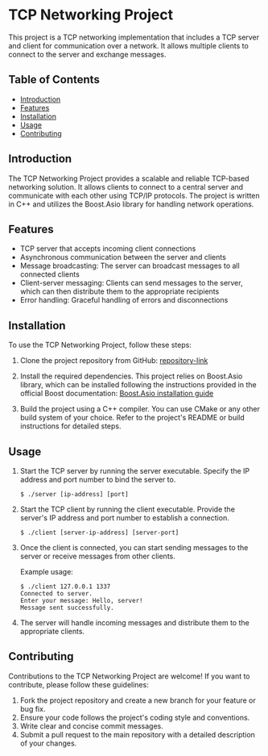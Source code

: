 # TCP Networking Project

This project is a TCP networking implementation that includes a TCP server and client for communication over a network. It allows multiple clients to connect to the server and exchange messages.

## Table of Contents

- [Introduction](#introduction)
- [Features](#features)
- [Installation](#installation)
- [Usage](#usage)
- [Contributing](#contributing)

## Introduction

The TCP Networking Project provides a scalable and reliable TCP-based networking solution. It allows clients to connect to a central server and communicate with each other using TCP/IP protocols. The project is written in C++ and utilizes the Boost.Asio library for handling network operations.

## Features

- TCP server that accepts incoming client connections
- Asynchronous communication between the server and clients
- Message broadcasting: The server can broadcast messages to all connected clients
- Client-server messaging: Clients can send messages to the server, which can then distribute them to the appropriate recipients
- Error handling: Graceful handling of errors and disconnections

## Installation

To use the TCP Networking Project, follow these steps:

1. Clone the project repository from GitHub: [repository-link]([https://github.com/your-username/tcp-networking-project](https://github.com/jai-bhardwaj/TCP-Client-Server-boost-asio-cpp/new/main?readme=1))

2. Install the required dependencies. This project relies on Boost.Asio library, which can be installed following the instructions provided in the official Boost documentation: [Boost.Asio installation guide](https://www.boost.org/doc/libs/1_76_0/doc/html/boost_asio/overview/core/installation.html)

3. Build the project using a C++ compiler. You can use CMake or any other build system of your choice. Refer to the project's README or build instructions for detailed steps.

## Usage

1. Start the TCP server by running the server executable. Specify the IP address and port number to bind the server to.

   ```shell
   $ ./server [ip-address] [port]
   ```
2. Start the TCP client by running the client executable. Provide the server's IP address and port number to establish a connection.
   ```shell
   $ ./client [server-ip-address] [server-port]
   ```
3. Once the client is connected, you can start sending messages to the server or receive messages from other clients.

   Example usage:

   ```shell
   $ ./client 127.0.0.1 1337
   Connected to server.
   Enter your message: Hello, server!
   Message sent successfully.
   ```
4. The server will handle incoming messages and distribute them to the appropriate clients.

## Contributing

Contributions to the TCP Networking Project are welcome! If you want to contribute, please follow these guidelines:

1. Fork the project repository and create a new branch for your feature or bug fix.
2. Ensure your code follows the project's coding style and conventions.
3. Write clear and concise commit messages.
4. Submit a pull request to the main repository with a detailed description of your changes.
